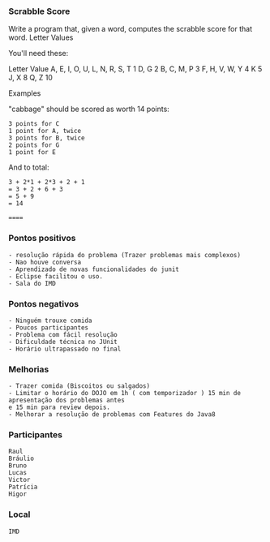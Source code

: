 ### Scrabble Score

Write a program that, given a word, computes the scrabble score for that word.
Letter Values

You'll need these:
 

Letter                           Value
A, E, I, O, U, L, N, R, S, T       1
D, G                               2
B, C, M, P                         3
F, H, V, W, Y                      4
K                                  5
J, X                               8
Q, Z                               10

Examples

"cabbage" should be scored as worth 14 points:

    3 points for C
    1 point for A, twice
    3 points for B, twice
    2 points for G
    1 point for E

And to total:

    3 + 2*1 + 2*3 + 2 + 1
    = 3 + 2 + 6 + 3
    = 5 + 9
    = 14
    
    ====
    
### Pontos positivos
    - resolução rápida do problema (Trazer problemas mais complexos)
    - Nao houve conversa
    - Aprendizado de novas funcionalidades do junit
    - Eclipse facilitou o uso.
    - Sala do IMD
    
### Pontos negativos
    - Ninguém trouxe comida
    - Poucos participantes
    - Problema com fácil resolução
    - Dificuldade técnica no JUnit
    - Horário ultrapassado no final
    
    
### Melhorias
    - Trazer comida (Biscoitos ou salgados)
    - Limitar o horário do DOJO em 1h ( com temporizador ) 15 min de apresentação dos problemas antes
    e 15 min para review depois.
    - Melhorar a resolução de problemas com Features do Java8
    
    
### Participantes
    
    Raul
    Bráulio
    Bruno
    Lucas
    Victor
    Patrícia
    Higor

### Local
    IMD
